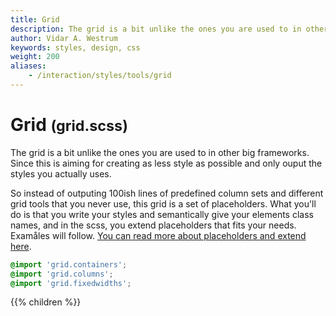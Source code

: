 ```yaml
---
title: Grid
description: The grid is a bit unlike the ones you are used to in other big frameworks. Since this is aiming for creating as less style as possible and only ouput the styles you actually uses.
author: Vidar A. Westrum
keywords: styles, design, css
weight: 200
aliases:
    - /interaction/styles/tools/grid
---
```


# Grid <small>(grid.scss)</small>

The grid is a bit unlike the ones you are used to in other big frameworks. Since this is aiming for creating as less style as possible and only ouput the styles you actually uses.

So instead of outputing 100ish lines of predefined column sets and different grid tools that you never use, this grid is a set of placeholders. What you'll do is that you write your styles and semantically give your elements class names, and in the scss, you extend placeholders that fits your needs. Examåles will follow. [You can read more about placeholders and extend here](http://thesassway.com/intermediate/understanding-placeholder-selectors).

```css
@import 'grid.containers';
@import 'grid.columns';
@import 'grid.fixedwidths';
```


{{% children  %}}
